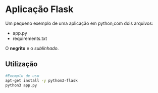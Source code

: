 # Aplicação Flask

Um pequeno exemplo de uma aplicação em python,com dois arquivos:

- app.py
- requirements.txt

O **negrito** e o *sublinhado*.

## Utilização

```bash
#Exemplo de uso
apt-get install -y pythom3-flask
python3 app.py
```
